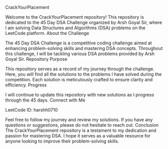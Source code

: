 CrackYourPlacement

Welcome to the CrackYourPlacement repository! This repository is dedicated to the 45 Day DSA Challenge organized by Arsh Goyal Sir, where I am solving Data Structures and Algorithms (DSA) problems on the LeetCode platform. About the Challenge

The 45 Day DSA Challenge is a competitive coding challenge aimed at enhancing problem-solving skills and mastering DSA concepts. Throughout this challenge, I will be tackling various DSA problems provided by Arsh Goyal Sir. Repository Purpose

This repository serves as a record of my journey through the challenge. Here, you will find all the solutions to the problems I have solved during the competition. Each solution is meticulously crafted to ensure clarity and efficiency. Progress

I will continue to update this repository with new solutions as I progress through the 45 days. Connect with Me

LeetCode ID: harshh0710

Feel free to follow my journey and review my solutions. If you have any questions or suggestions, please do not hesitate to reach out. Conclusion The CrackYourPlacement repository is a testament to my dedication and passion for mastering DSA. I hope it serves as a valuable resource for anyone looking to improve their problem-solving skills.
